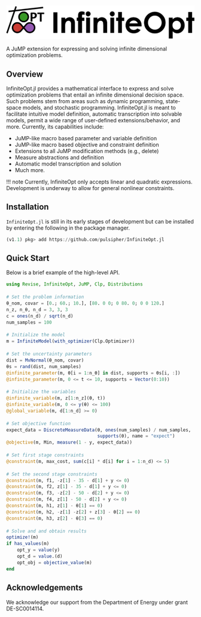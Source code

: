 ![Logo](assets/full_logo.png)

A JuMP extension for expressing and solving infinite dimensional optimization
problems.

## Overview
InfiniteOpt.jl provides a mathematical interface to express and solve
optimization problems that entail an infinite dimensional decision space. Such
problems stem from areas such as dynamic programming, state-space models, and
stochastic programming. InfiniteOpt.jl is meant to facilitate intuitive model
definition, automatic transcription into solvable models, permit a wide range
of user-defined extensions/behavior, and more. Currently, its capabilities
include:
- JuMP-like macro based parameter and variable definition
- JuMP-like macro based objective and constraint definition
- Extensions to all JuMP modification methods (e.g., delete)
- Measure abstractions and definition
- Automatic model transcription and solution
- Much more.

!!! note
    Currently, InfiniteOpt only accepts linear and quadratic expressions.
    Development is underway to allow for general nonlinear constraints.  

## Installation
`InfiniteOpt.jl` is still in its early stages of development but can be
installed by entering the following in the package manager.

```julia
(v1.1) pkg> add https://github.com/pulsipher/InfiniteOpt.jl
```

## Quick Start
Below is a brief example of the high-level API.

```julia
using Revise, InfiniteOpt, JuMP, Clp, Distributions

# Set the problem information
θ_nom, covar = [0.; 60.; 10.], [80. 0 0; 0 80. 0; 0 0 120.]
n_z, n_θ, n_d = 3, 3, 3
c = ones(n_d) / sqrt(n_d)
num_samples = 100

# Initialize the model
m = InfiniteModel(with_optimizer(Clp.Optimizer))

# Set the uncertainty parameters
dist = MvNormal(θ_nom, covar)
θs = rand(dist, num_samples)
@infinite_parameter(m, θ[i = 1:n_θ] in dist, supports = θs[i, :])
@infinite_parameter(m, 0 <= t <= 10, supports = Vector(0:10))

# Initialize the variables
@infinite_variable(m, z[1:n_z](θ, t))
@infinite_variable(m, 0 <= y(θ) <= 100)
@global_variable(m, d[1:n_d] >= 0)

# Set objective function
expect_data = DiscreteMeasureData(θ, ones(num_samples) / num_samples,
                                  supports(θ), name = "expect")
@objective(m, Min, measure(1 - y, expect_data))

# Set first stage constraints
@constraint(m, max_cost, sum(c[i] * d[i] for i = 1:n_d) <= 5)

# Set the second stage constraints
@constraint(m, f1, -z[1] - 35 - d[1] + y <= 0)
@constraint(m, f2, z[1] - 35 - d[1] + y <= 0)
@constraint(m, f3, -z[2] - 50 - d[2] + y <= 0)
@constraint(m, f4, z[1] - 50 - d[2] + y <= 0)
@constraint(m, h1, z[1] - θ[1] == 0)
@constraint(m, h2, -z[1] -z[2] + z[3] - θ[2] == 0)
@constraint(m, h3, z[2] - θ[3] == 0)

# Solve and and obtain results
optimize!(m)
if has_values(m)
    opt_y = value(y)
    opt_d = value.(d)
    opt_obj = objective_value(m)
end
```

## Acknowledgements
We acknowledge our support from the Department of Energy under grant
DE-SC0014114.
